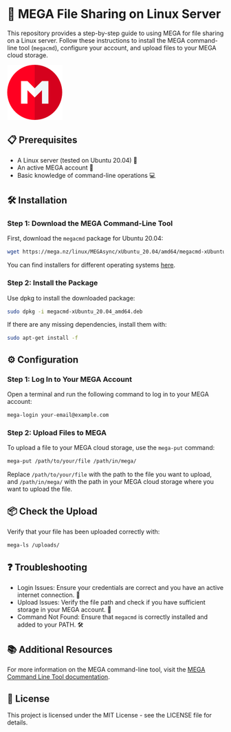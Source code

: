 # 🚀 MEGA File Sharing on Linux Server

This repository provides a step-by-step guide to using MEGA for file sharing on a Linux server. Follow these instructions to install the MEGA command-line tool (`megacmd`), configure your account, and upload files to your MEGA cloud storage.

![MEGA Logo](https://raw.githubusercontent.com/YoloNet/linux-MEGA-FileShared/main/mega.png)

## 📋 Prerequisites

- A Linux server (tested on Ubuntu 20.04) 🐧
- An active MEGA account 📧
- Basic knowledge of command-line operations 💻

## 🛠 Installation

### Step 1: Download the MEGA Command-Line Tool

First, download the `megacmd` package for Ubuntu 20.04:

```sh
wget https://mega.nz/linux/MEGAsync/xUbuntu_20.04/amd64/megacmd-xUbuntu_20.04_amd64.deb
```

You can find installers for different operating systems [here](https://mega.nz/linux/MEGAsync/).


### Step 2: Install the Package

Use dpkg to install the downloaded package:

```sh
sudo dpkg -i megacmd-xUbuntu_20.04_amd64.deb
```

If there are any missing dependencies, install them with:

```sh
sudo apt-get install -f
```

## ⚙️ Configuration

### Step 1: Log In to Your MEGA Account

Open a terminal and run the following command to log in to your MEGA account:

```sh
mega-login your-email@example.com
```

### Step 2: Upload Files to MEGA

To upload a file to your MEGA cloud storage, use the `mega-put` command:

```sh
mega-put /path/to/your/file /path/in/mega/
```

Replace `/path/to/your/file` with the path to the file you want to upload, and `/path/in/mega/` with the path in your MEGA cloud storage where you want to upload the file.

## 📦 Check the Upload

Verify that your file has been uploaded correctly with:

```sh
mega-ls /uploads/
```

## ❓ Troubleshooting

- Login Issues: Ensure your credentials are correct and you have an active internet connection. 🔌
- Upload Issues: Verify the file path and check if you have sufficient storage in your MEGA account. 📂
- Command Not Found: Ensure that `megacmd` is correctly installed and added to your PATH. 🛠

## 📚 Additional Resources

For more information on the MEGA command-line tool, visit the [MEGA Command Line Tool documentation](https://mega.nz/cmd).

## 📄 License

This project is licensed under the MIT License - see the LICENSE file for details.
